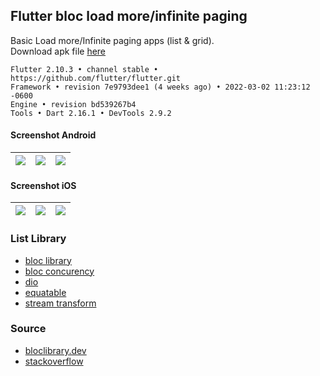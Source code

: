 ## Flutter bloc load more/infinite paging ##

Basic Load more/Infinite paging apps (list & grid).  
Download apk file [here](https://www.dropbox.com/s/zrjip3e1zz5xrpv)
```
Flutter 2.10.3 • channel stable • https://github.com/flutter/flutter.git
Framework • revision 7e9793dee1 (4 weeks ago) • 2022-03-02 11:23:12 -0600
Engine • revision bd539267b4
Tools • Dart 2.16.1 • DevTools 2.9.2
```

#### Screenshot Android ####
| ![](https://i.imgur.com/xWJ9j8o.jpg) | ![](https://i.imgur.com/vGoMYT8.jpg) | ![](https://i.imgur.com/QjpbdEJ.jpg) |
| :---: | :---: | :---: |

#### Screenshot iOS ####
| ![](https://i.imgur.com/GEjL5Qf.png) | ![](https://i.imgur.com/66jmUVO.png) | ![](https://i.imgur.com/PRd35bI.png) |
| :---: | :---: | :---: |

### List Library ###
- [bloc library](https://bloclibrary.dev/)
- [bloc concurency](https://pub.dev/packages/bloc_concurrency)
- [dio](https://pub.dev/packages/dio)
- [equatable](https://pub.dev/packages/equatable)
- [stream transform](https://pub.dev/packages/stream_transform)

### Source ###
- [bloclibrary.dev](https://bloclibrary.dev/#/flutterinfinitelisttutorial)
- [stackoverflow](https://stackoverflow.com/a/47827264)
